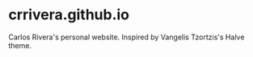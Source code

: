 # crrivera.github.io

Carlos Rivera's personal website. Inspired by Vangelis Tzortzis's Halve theme.
